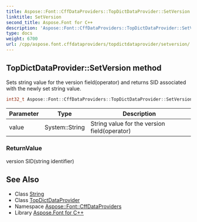 ```yaml
---
title: Aspose::Font::CffDataProviders::TopDictDataProvider::SetVersion method
linktitle: SetVersion
second_title: Aspose.Font for C++
description: 'Aspose::Font::CffDataProviders::TopDictDataProvider::SetVersion method. Sets string value for the version field(operator) and returns SID associated with the newly set string value in C++.'
type: docs
weight: 6700
url: /cpp/aspose.font.cffdataproviders/topdictdataprovider/setversion/
---
```

## TopDictDataProvider::SetVersion method


Sets string value for the version field(operator) and returns SID associated with the newly set string value.

```cpp
int32_t Aspose::Font::CffDataProviders::TopDictDataProvider::SetVersion(System::String value)
```


| Parameter | Type | Description |
| --- | --- | --- |
| value | System::String | String value for the version field(operator) |

### ReturnValue

version SID(string identifier)

## See Also

* Class [String](../../../system/string/)
* Class [TopDictDataProvider](../)
* Namespace [Aspose::Font::CffDataProviders](../../)
* Library [Aspose.Font for C++](../../../)
